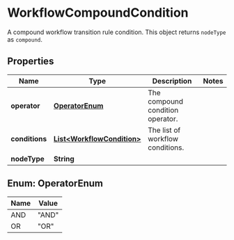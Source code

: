 

# WorkflowCompoundCondition

A compound workflow transition rule condition. This object returns `nodeType` as `compound`.

## Properties

| Name | Type | Description | Notes |
|------------ | ------------- | ------------- | -------------|
|**operator** | [**OperatorEnum**](#OperatorEnum) | The compound condition operator. |  |
|**conditions** | [**List&lt;WorkflowCondition&gt;**](WorkflowCondition.md) | The list of workflow conditions. |  |
|**nodeType** | **String** |  |  |



## Enum: OperatorEnum

| Name | Value |
|---- | -----|
| AND | &quot;AND&quot; |
| OR | &quot;OR&quot; |



